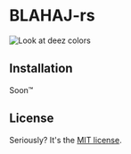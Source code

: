 # BLAHAJ-rs 

![Look at deez colors](https://r2.e-z.host/bb3dfc85-7f7f-4dcb-8b0b-3a4af0aa57e4/n8oib2hcq41e06k0oo.png)

## Installation

Soon™

## License

Seriously? It's the [MIT license](LICENSE).
